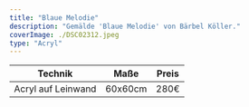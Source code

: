 ```yaml
---
title: "Blaue Melodie"
description: "Gemälde 'Blaue Melodie' von Bärbel Köller."
coverImage: ./DSC02312.jpeg
type: "Acryl"
---
```


| Technik                     | Maße      | Preis |
|-----------------------------|-----------|-------|
| Acryl auf Leinwand          | 60x60cm   | 280€  |
